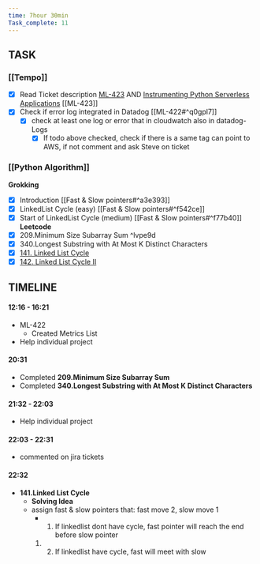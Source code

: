 ```yaml
---
time: 7hour 30min
Task_complete: 11
---
```

## TASK
### [[Tempo]]
- [x] Read Ticket description [ML-423](https://tempo-io.atlassian.net/browse/ML-423) AND [Instrumenting Python Serverless Applications](https://docs.datadoghq.com/serverless/installation/python/?tab=custom) [[ML-423]]
- [x] Check if error log integrated in Datadog [[ML-422#^q0gpl7]]
	- [x] check at least one log or error that in cloudwatch also in datadog-Logs
		- [x] If todo above checked, check if there is a same tag can point to AWS, if not comment and ask Steve on ticket
### [[Python Algorithm]]
**Grokking**
- [x] Introduction [[Fast & Slow pointers#^a3e393]]
- [x]  LinkedList Cycle (easy) [[Fast & Slow pointers#^f542ce]]
- [x] Start of LinkedList Cycle (medium) [[Fast & Slow pointers#^f77b40]]
**Leetcode**
- [x] 209.Minimum Size Subarray Sum ^lvpe9d
- [x] 340.Longest Substring with At Most K Distinct Characters
- [x] [141. Linked List Cycle](https://leetcode.com/problems/linked-list-cycle/)
- [x] [142. Linked List Cycle II](https://leetcode.com/problems/linked-list-cycle-ii/)
## TIMELINE
#### 12:16 - 16:21
-   ML-422
	-   Created Metrics List
-   Help individual project
#### 20:31
- Completed **209.Minimum Size Subarray Sum**
- Completed **340.Longest Substring with At Most K Distinct Characters**
#### 21:32 - 22:03
-   Help individual project
#### 22:03 - 22:31
- commented on jira tickets
#### 22:32
-   **141.Linked List Cycle**
	-   **Solving Idea**
	-   assign fast & slow pointers that: fast move 2, slow move 1
		-   1. If linkedlist dont have cycle, fast pointer will reach the end before slow pointer
		1.  2. If linkedlist have cycle, fast will meet with slow

